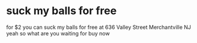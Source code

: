 # suck my balls for free
for $2 you can suck my balls for free at 636 Valley Street Merchantville NJ
yeah
so what are you waiting for
buy now
